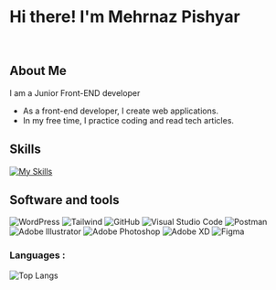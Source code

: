 
# Hi there!  I'm Mehrnaz Pishyar

<br/>



## About Me
   I am a Junior Front-END developer

- As a front-end developer, I create web applications.
- In my free time, I practice coding and read tech articles.


## Skills
 [![My Skills](https://skillicons.dev/icons?i=html,css,js,react,nextjs)](https://skillicons.dev)
 

## Software and tools 
<div align="left">
 
![WordPress](https://img.shields.io/badge/WordPress-21759B?logo=WordPress&logoColor=white&style=for-the-badge)
![Tailwind](https://img.shields.io/badge/tailwind-%230073CF.svg?style=for-the-badge&logo=TailwindCSS&logoColor=white&color=06B6D4)
![GitHub](https://img.shields.io/badge/github-%23F44336.svg?style=for-the-badge&logo=GitHub&logoColor=white&color=181717)
![Visual Studio Code](https://img.shields.io/badge/VSCode-%23F44336.svg?style=for-the-badge&logo=Visual%20Studio%20Code&logoColor=white&color=007ACC)
![Postman](https://img.shields.io/badge/postman-%23F44336.svg?style=for-the-badge&logo=Postman&logoColor=white&color=FF6C37)
![Adobe Illustrator](https://img.shields.io/badge/Adobe&nbsp;Illustrator-FF9A00?logo=AdobeIllustrator&logoColor=white&style=for-the-badge)
![Adobe Photoshop](https://img.shields.io/badge/Adobe&nbsp;Photoshop-31A8FF?logo=AdobePhotoshop&logoColor=white&style=for-the-badge)
![Adobe XD](https://img.shields.io/static/v1?style=for-the-badge&message=Adobe+XD&color=FF61F6&logo=Adobe+XD&logoColor=FFFFFF&label=)
![Figma](https://img.shields.io/badge/Figma-F24E1E?logo=Figma&logoColor=white&style=for-the-badge)

</div>

### Languages :

![Top Langs](https://github-readme-stats.vercel.app/api/top-langs/?username=mehrnazpishyar&layout=compact)
